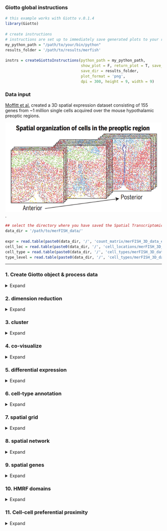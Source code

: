 
<!-- mouse_hypo_1_simple.md is generated from mouse_hypo_1_simple.Rmd Please edit that file -->

### Giotto global instructions

``` r
# this example works with Giotto v.0.1.4
library(Giotto)

# create instructions
# instructions are set up to immediately save generated plots to your results directory
my_python_path = "/path/to/your/bin/python"
results_folder = '/path/to/results/merfish'

instrs = createGiottoInstructions(python_path = my_python_path,
                                  show_plot = F, return_plot = T, save_plot = T,
                                  save_dir = results_folder,
                                  plot_format = 'png',
                                  dpi = 300, height = 9, width = 9)
```

### Data input

[Moffitt et
al.](https://science.sciencemag.org/content/362/6416/eaau5324/) created
a 3D spatial expression dataset consisting of 155 genes from \~1 million
single cells acquired over the mouse hypothalamic preoptic regions.

![](./merfish_3D_data.png) .

``` r
## select the directory where you have saved the Spatial Transcriptomics data
data_dir = '/path/to/merFISH_data/'

expr = read.table(paste0(data_dir, '/', 'count_matrix/merFISH_3D_data_expression.txt'))
cell_loc = read.table(paste0(data_dir, '/', 'cell_locations/merFISH_3D_data_cell_locations.txt'))
cell_type = read.table(paste0(data_dir, '/', 'cell_types/merFISH_3D_data_cell_types.txt'))
type_level = read.table(paste0(data_dir, '/', 'cell_types/merFISH_3D_data_type_levels.txt'))
```

-----

### 1\. Create Giotto object & process data

<details>

<summary>Expand</summary>  

``` r
## create
merFISH_test <- createGiottoObject(raw_exprs = expr, spatial_locs = cell_loc, instructions = instrs)

## create layer annotation
## each layer is brain slice from anterior to posterior
layer_ID = data.table(merFISH_test@cell_metadata$cell_ID)
colnames(layer_ID) = 'layer_ID'
layers = unique(merFISH_test@spatial_locs$sdimz)
for(i in 1:length(layers)){
  cell_ids = merFISH_test@spatial_locs$cell_ID
  layer_ID[merFISH_test@spatial_locs$sdimz == layers[i]] = i
}
layer_ID = as.data.frame(sapply(layer_ID, as.numeric))
layer_ID = cbind(merFISH_test@cell_metadata, layer_ID)

## add layer annotation
merFISH_test = addCellMetadata(merFISH_test, new_metadata = layer_ID,
                               by_column = T, column_cell_ID = 'cell_ID')

## filter raw data
# 1. pre-test filter parameters
filterDistributions(merFISH_test, detection = 'genes')
filterDistributions(merFISH_test, detection = 'cells')
filterCombinations(merFISH_test, expression_thresholds = c(0,1e-6,1e-5), gene_det_in_min_cells = c(500, 1000, 1500), min_det_genes_per_cell = c(1, 5, 10))

# 2. filter data
merFISH_test <- filterGiotto(gobject = merFISH_test,
                          gene_det_in_min_cells = 0,
                          min_det_genes_per_cell = 0)
## normalize
merFISH_test <- normalizeGiotto(gobject = merFISH_test, scalefactor = 10000, verbose = T)
merFISH_test <- addStatistics(gobject = merFISH_test)
merFISH_test <- adjustGiottoMatrix(gobject = merFISH_test, expression_values = c('normalized'),
                                batch_columns = NULL, covariate_columns = c('nr_genes', 'total_expr'),
                                return_gobject = TRUE,
                                update_slot = c('custom'))

# save according to giotto instructions
# 2D
spatPlot2D(gobject = merFISH_test, point_size = 1.5, 
           save_param = list(save_folder = '2_Gobject', save_name = 'spatial_locations2D', units = 'in'))
spatPlot2D(gobject = merFISH_test, point_size = 1.5)

# 3D
spatPlot3D(gobject = merFISH_test, point_size = 2.0, axis_scale = 'real',
           save_param = list(save_folder = '2_Gobject', save_name = 'spatial_locations3D', units = 'in'))
spatPlot3D(gobject = merFISH_test, point_size = 2.0, axis_scale = 'real')
```

![](./figures/1_spatial_locations2D.png)

![](./figures/1_screenshot_spatial_locations.png)

</details>

### 2\. dimension reduction

<details>

<summary>Expand</summary>  

``` r
merFISH_test <- calculateHVG(gobject = merFISH_test, method = 'cov_groups', zscore_threshold = 0.5, nr_expression_groups = 3)
merFISH_test <- runPCA(gobject = merFISH_test, genes_to_use = NULL, scale_unit = F)
signPCA(merFISH_test)
merFISH_test <- runUMAP(merFISH_test, dimensions_to_use = 1:8, n_components = 3, n_threads = 4)

plotUMAP_3D(gobject = merFISH_test, point_size = 1.5,
            save_param = list(save_folder = '3_DimRed', save_name = 'UMAP_reduction'))
```

![](./figures/2_screenshot_UMAP_reduction.png)

-----

</details>

### 3\. cluster

<details>

<summary>Expand</summary>  

``` r
## sNN network (default)
merFISH_test <- createNearestNetwork(gobject = merFISH_test, dimensions_to_use = 1:8, k = 15)
## Leiden clustering
merFISH_test <- doLeidenCluster(gobject = merFISH_test, resolution = 0.2, n_iterations = 100,
                             name = 'leiden_0.2')
plotUMAP_3D(gobject = merFISH_test, cell_color = 'leiden_0.2', point_size = 1.5,
            save_param = list(save_folder = '4_Cluster', save_name = 'UMAP_leiden'))
```

![](./figures/3_screenshot_leiden.png)

-----

</details>

### 4\. co-visualize

<details>

<summary>Expand</summary>  

``` r
spatDimPlot3D(gobject = merFISH_test,
              cell_color = 'leiden_0.2', dim3_to_use = 3,
              axis_scale = 'real', spatial_point_size = 2.0,
              save_param = list(save_folder = '5_Covisuals', save_name = 'covis_leiden'))

spatPlot2D(gobject = merFISH_test, point_size = 1.5, 
           cell_color = 'leiden_0.2', 
           group_by = 'layer_ID', cow_n_col = 2, group_by_subset = c(seq(1, 12, 2)),
           save_param = list(save_folder = '5_Covisuals', save_name = 'leiden_2D'))
```

Co-visualzation: ![](./figures/4_screenshot_covisualization.png)

-----

</details>

### 5\. differential expression

<details>

<summary>Expand</summary>  

``` r
markers = findMarkers_one_vs_all(gobject = merFISH_test,
                                 method = 'gini',
                                 expression_values = 'normalized',
                                 cluster_column = 'leiden_0.2',
                                 min_genes = 1, rank_score = 2)
markers[, head(.SD, 2), by = 'cluster']



# violinplot
violinPlot(merFISH_test, genes = unique(markers$genes), cluster_column = 'leiden_0.2',
           save_param = c(save_name = 'violinplot', save_folder = '6_DEG'))


# cluster heatmap
plotMetaDataHeatmap(merFISH_test, expression_values = 'scaled',
                    metadata_cols = c('leiden_0.2'),
                    selected_genes = rownames(merFISH_test@norm_scaled_expr)[seq(1,dim(merFISH_test@norm_scaled_expr)[1],3)],
                    save_param = c(save_name = 'clusterheatmap', save_folder = '6_DEG'))
```

Gini:

  - violinplot:  
    ![](./figures/5_violinplot.png)

  - Heatmap clusters:  
    ![](./figures/5_clusterheatmap.png)

-----

</details>

### 6\. cell-type annotation

<details>

<summary>Expand</summary>  

``` r

## detailed cell types
clusterList = merFISH_test@cell_metadata$leiden_0.2
cluster_cell_types = matrix(nrow=length(unique(clusterList)), ncol=dim(type_level)[1], 0)
for(i in 1:length(clusterList)){
  cluster_cell_types[clusterList[i], which(as.character(cell_type[i,1])==type_level)] =
    cluster_cell_types[clusterList[i], which(as.character(cell_type[i,1])==type_level)] + 1
}

clusters_cell_types_hypo = NULL
for(i in 1:length(unique(clusterList))){
  clusters_cell_types_hypo = c(clusters_cell_types_hypo, as.character(type_level[[which.max(cluster_cell_types[i,]),1]]))
}

merFISH_test = annotateGiotto(gobject = merFISH_test, annotation_vector = clusters_cell_types_hypo,
                           cluster_column = 'leiden_0.2', name = 'cell_types')

# create consistent color code
mynames = as.character(type_level$x)
mycolorcode = c('gray', 'darkred','yellow','yellow','yellow','mediumblue','lightblue','red',
                'magenta','purple','purple','yellowgreen','yellowgreen','yellowgreen','yellowgreen','orange')
names(mycolorcode) = mynames

plotUMAP_3D(merFISH_test, cell_color = 'cell_types', point_size = 1.5, cell_color_code = mycolorcode,
            save_param = c(save_name = 'umap_cell_types', save_folder = '7_annotation'))

plotMetaDataHeatmap(merFISH_test, expression_values = 'scaled',
                    metadata_cols = c('cell_types'),
                    selected_genes = rownames(merFISH_test@norm_scaled_expr)[seq(1,dim(merFISH_test@norm_scaled_expr)[1],3)],
                    save_param = c(save_name = 'heatmap_cell_types', save_folder = '7_annotation'))


spatPlot3D(merFISH_test,
           cell_color = 'cell_types', axis_scale = 'real',
           sdimx = 'sdimx', sdimy = 'sdimy', sdimz = 'sdimz',
           show_grid = F, cell_color_code = mycolorcode,
           save_param = c(save_name = 'spatPlot_cell_types_all', save_folder = '7_annotation'))

spatPlot2D(gobject = merFISH_test, point_size = 1.0,
           cell_color = 'cell_types', cell_color_code = mycolorcode,
           group_by = 'layer_ID', cow_n_col = 2, group_by_subset = c(seq(1, 12, 2)),
           save_param = c(save_name = 'spatPlot2D_cell_types_all', save_folder = '7_annotation'))


## subsets
spatPlot3D(merFISH_test,
           cell_color = 'cell_types', axis_scale = 'real',
           sdimx = 'sdimx', sdimy = 'sdimy', sdimz = 'sdimz',
           show_grid = F, cell_color_code = mycolorcode,
           select_cell_groups = c(as.character(type_level[1][7,1])), show_other_cells = F,
           save_param = c(save_name = 'spatPlot_cell_types_excit', save_folder = '7_annotation'))

spatPlot2D(gobject = merFISH_test, point_size = 1.0, 
           cell_color = 'cell_types', cell_color_code = mycolorcode,
           select_cell_groups = c(as.character(type_level[1][7,1])), show_other_cells = F,
           group_by = 'layer_ID', cow_n_col = 2, group_by_subset = c(seq(1, 12, 2)),
           save_param = c(save_name = 'spatPlot2D_cell_types_excit', save_folder = '7_annotation'))


spatPlot3D(merFISH_test,
           cell_color = 'cell_types', axis_scale = 'real',
           sdimx = 'sdimx', sdimy = 'sdimy', sdimz = 'sdimz',
           show_grid = F, cell_color_code = mycolorcode,
           select_cell_groups = c(as.character(type_level[1][8,1])), show_other_cells = F,
           save_param = c(save_name = 'spatPlot_cell_types_inhib', save_folder = '7_annotation'))

spatPlot2D(gobject = merFISH_test, point_size = 1.0, 
           cell_color = 'cell_types', cell_color_code = mycolorcode,
           select_cell_groups = c(as.character(type_level[1][8,1])), show_other_cells = F,
           group_by = 'layer_ID', cow_n_col = 2, group_by_subset = c(seq(1, 12, 2)),
           save_param = c(save_name = 'spatPlot2D_cell_types_inhib', save_folder = '7_annotation'))


spatPlot3D(merFISH_test,
           cell_color = 'cell_types', axis_scale = 'real',
           sdimx = 'sdimx', sdimy = 'sdimy', sdimz = 'sdimz',
           show_grid = F, cell_color_code = mycolorcode,
           select_cell_groups = c(as.character(type_level[1][c(10:15, 2),1])), show_other_cells = F,
           save_param = c(save_name = 'spatPlot_cell_types_ODandAstro', save_folder = '7_annotation'))

spatPlot2D(gobject = merFISH_test, point_size = 1.0, 
           cell_color = 'cell_types', cell_color_code = mycolorcode,
           select_cell_groups = c(as.character(type_level[1][c(10:15, 2),1])), show_other_cells = F,
           group_by = 'layer_ID', cow_n_col = 2, group_by_subset = c(seq(1, 12, 2)),
           save_param = c(save_name = 'spatPlot2D_cell_types_ODandAstro', save_folder = '7_annotation'))


spatPlot3D(merFISH_test,
           cell_color = 'cell_types', axis_scale = 'real',
           sdimx = 'sdimx', sdimy = 'sdimy', sdimz = 'sdimz',
           show_grid = F, cell_color_code = mycolorcode,
           select_cell_groups = c(as.character(type_level[1][c(9, 6, 3, 4, 5, 6, 16),1])), show_other_cells = F,
           save_param = c(save_name = 'spatPlot_cell_types_other', save_folder = '7_annotation'))

spatPlot2D(gobject = merFISH_test, point_size = 1.0, 
           cell_color = 'cell_types', cell_color_code = mycolorcode,
           select_cell_groups = c(as.character(type_level[1][c(9, 6, 3, 4, 5, 6, 16),1])), show_other_cells = F,
           group_by = 'layer_ID', cow_n_col = 2, group_by_subset = c(seq(1, 12, 2)),
           save_param = c(save_name = 'spatPlot2D_cell_types_other', save_folder = '7_annotation'))
```

![](./figures/6_screenshot_umap_cell_types.png)

cluster heatmap for cell types ![](./figures/6_heatmap_cell_types.png)

all cells:  
![](./figures/6_screenshot_all_cells.png)
![](./figures/6_spatPlot2D_cell_types_all.png)

excitatory neurons cells:  
![](./figures/6_screenshot_excit_cells.png)
![](./figures/6_spatPlot2D_cell_types_excit.png)

inhibitory neurons cells:  
![](./figures/6_screenshot_inhib_cells.png)
![](./figures/6_spatPlot2D_cell_types_inhib.png)

OD and Astrocytes neurons cells:  
![](./figures/6_screenshot_ODandAstro_cells.png)
![](./figures/6_spatPlot2D_cell_types_ODandAstro.png)

other type of cells:  
![](./figures/6_screenshot_other_cells.png)
![](./figures/6_spatPlot2D_cell_types_other.png)

-----

</details>

### 7\. spatial grid

<details>

<summary>Expand</summary>  

``` r
## create spatial grid
merFISH_test <- createSpatialGrid(gobject = merFISH_test,
                               sdimx_stepsize = 100,
                               sdimy_stepsize = 100,
                               sdimz_stepsize = 20,
                               minimum_padding = 0)

mycolorcode = c('red', 'blue')
names(mycolorcode) = type_level[1][c(6, 7),1]

spatPlot3D(merFISH_test, cell_color = 'cell_types', 
        show_grid = T, grid_color = 'green', spatial_grid_name = 'spatial_grid',
        point_size = 1.5, axis_scale = "real",
        select_cell_groups = type_level[1][c(6, 7),1], cell_color_code = mycolorcode,
        save_param = c(save_name = 'grid', save_folder = '8_grid'))

#### spatial patterns ##
pattern_VC = detectSpatialPatterns(gobject = merFISH_test, 
                                   expression_values = 'normalized',
                                   spatial_grid_name = 'spatial_grid',
                                   min_cells_per_grid = 1, 
                                   scale_unit = T, 
                                   PC_zscore = 1, 
                                   show_plot = T)

# dimension 1
showPattern3D(gobject = merFISH_test,spatPatObj = pattern_VC,
              dimension = 1, point_size = 3, axis_scale = "real",
              save_param = c(save_name = 'dimension1', save_folder = '8_grid'))
showPatternGenes(gobject = merFISH_test, spatPatObj = pattern_VC, dimension = 1,
                 save_param = c(save_name = 'dimension1_genes', save_folder = '8_grid',
                                base_height = 3, base_width = 3, dpi = 100))

# dimension 2
showPattern3D(gobject = merFISH_test,spatPatObj = pattern_VC,
              dimension = 2, point_size = 3, axis_scale = "real",
              save_param = c(save_name = 'dimension2', save_folder = '8_grid'))
showPatternGenes(gobject = merFISH_test, spatPatObj = pattern_VC, dimension = 2,
                 save_param = c(save_name = 'dimension2_genes', save_folder = '8_grid',
                                base_height = 3, base_width = 3, dpi = 100))
```

Dimension 1:

![](./figures/7_screenshot_dimension1.png)
![](./figures/7_dimension1_genes.png)

Dimension 2: changes over z-axis

![](./figures/7_screenshot_dimension2.png)

![](./figures/7_dimension2_genes.png)

-----

</details>

### 8\. spatial network

<details>

<summary>Expand</summary>  

``` r

# creat a network without connection in Z
merFISH_test@spatial_locs$sdimz = merFISH_test@spatial_locs$sdimz*100

merFISH_test <- createSpatialNetwork(gobject = merFISH_test, k = 5)

zab=merFISH_test@spatial_network$spatial_network$sdimz_begin==merFISH_test@spatial_network$spatial_network$sdimz_end
sum(zab)/length(zab)
merFISH_test@spatial_network$spatial_network = merFISH_test@spatial_network$spatial_network[zab,]

merFISH_test@spatial_locs$sdimz = merFISH_test@spatial_locs$sdimz/100
merFISH_test@spatial_network$spatial_network$sdimz_begin = merFISH_test@spatial_network$spatial_network$sdimz_begin/100
merFISH_test@spatial_network$spatial_network$sdimz_end = merFISH_test@spatial_network$spatial_network$sdimz_end/100


spatPlot3D(gobject = merFISH_test,
           show_network = T,
           network_color = 'blue', spatial_network_name = 'spatial_network',
           axis_scale = "real", z_ticks = 2,
           point_size = 2.5, cell_color = 'cell_types', cell_color_code = mycolorcode,
           save_param = c(save_name = 'network', save_folder = '9_spatial_network'))

spatPlot2D(gobject = merFISH_test,
           show_network = T, 
           network_color = 'blue', spatial_network_name = 'spatial_network',
           point_size = 0.75, cell_color = 'cell_types', cell_color_code = mycolorcode,
           group_by = 'layer_ID', cow_n_col = 2, group_by_subset = c(seq(1, 12, 2)),
           save_param = c(save_name = 'network_2D', save_folder = '9_spatial_network'))
```

spatial network:  
![](./figures/8_screenshot_spatial_network.png)
![](./figures/8_spatial_network_2d.png)

spatial network zoomed in:  
![](./figures/8_screenshot_spatial_network_zoom.png)

-----

</details>

### 9\. spatial genes

<details>

<summary>Expand</summary>  

``` r
# kmeans binarization
kmtest = binGetSpatialGenes(merFISH_test, bin_method = 'kmeans',
                            do_fisher_test = T, community_expectation = 5,
                            spatial_network_name = 'spatial_network', verbose = T)
spatGenePlot2D(merFISH_test, expression_values = 'scaled', show_plot = F,
               genes = head(kmtest$genes, 4), point_size = 2, cow_n_col = 2, 
               genes_high_color = 'red', genes_mid_color = 'white', genes_low_color = 'darkblue',
               midpoint = 0, return_plot = F,
               save_param = c(save_name = 'spatial_genes_scaled_km', save_folder = '10_spatial_genes', base_width = 16))

# rank binarization
ranktest = binGetSpatialGenes(merFISH_test, bin_method = 'rank',
                              do_fisher_test = T, community_expectation = 5,
                              spatial_network_name = 'spatial_network', verbose = T)
spatGenePlot2D(merFISH_test, expression_values = 'scaled', show_plot = F,
               genes = head(ranktest$genes, 4), point_size = 2, cow_n_col = 2, 
               genes_high_color = 'red', genes_mid_color = 'white', genes_low_color = 'darkblue',
               midpoint = 0, return_plot = F,
               save_param = c(save_name = 'spatial_genes_scaled_rank', save_folder = '10_spatial_genes', base_width = 16))

# creat a subset in case of out of memory
cell_ids = merFISH_test@spatial_locs$cell_ID
subcell_ids = cell_ids[seq(1, length(cell_ids), 3)]
submerFISH_test = subsetGiotto(merFISH_test, cell_ids = subcell_ids)

# distance
spatial_genes = calculate_spatial_genes_python(gobject = submerFISH_test,
                                               expression_values = 'scaled',
                                               rbp_p=0.95, examine_top=0.3)
spatGenePlot2D(merFISH_test, expression_values = 'scaled', show_plot = F,
               genes = head(spatial_genes$genes, 4), point_size = 2, cow_n_col = 2,
               genes_high_color = 'red', genes_mid_color = 'white', genes_low_color = 'darkblue',
               midpoint = 0, return_plot = F,
               save_param = c(save_name = 'spatial_genes_scaled_distance', save_folder = '10_spatial_genes', base_width = 16))
```

Spatial genes:

  - kmeans ![](./figures/9_spatial_genes_scaled_km.png)

  - rank ![](./figures/9_spatial_genes_scaled_rank.png)

  - distance ![](./figures/9_spatial_genes_scaled_distance.png)

-----

</details>

### 10\. HMRF domains

<details>

<summary>Expand</summary>  

``` r

hmrf_folder = paste0(results_folder,'/','11_HMRF/')
if(!file.exists(hmrf_folder)) dir.create(hmrf_folder, recursive = T)

my_spatial_genes = spatial_genes[1:30]$genes

# do HMRF with different betas
HMRF_spatial_genes = doHMRF(gobject = merFISH_test, expression_values = 'scaled',
                            spatial_genes = my_spatial_genes,
                            k = 10,
                            betas = c(0, 0.5, 5), 
                            output_folder = paste0(hmrf_folder, '/', 'Spatial_genes/SG_top100_k10_scaled'),
                            zscore = "rowcol", tolerance=1e-5)

## view results of HMRF
for(i in seq(0, 2, by = 0.5)) {
  viewHMRFresults3D(gobject = merFISH_test,
                    HMRFoutput = HMRF_spatial_genes,
                    k = 10, betas_to_view = i,
                    point_size = 2)
}

## add HMRF of interest to giotto object
merFISH_test = addHMRF(gobject = merFISH_test,
                  HMRFoutput = HMRF_spatial_genes,
                  k = 10, betas_to_add = seq(0, 2, by = 0.5),
                  hmrf_name = 'HMRF')

## visualize
for(beta in seq(0, 1, by = 0.5)){
  vis_name = paste0('HMRF_k10_b.', beta)
  color_code = c('1'='lightblue','2'='red','3'='lightgrey','4'='mediumblue','5'='yellow',
                 '6'='yellowgreen','7'='brown','8'='pink','9'='orange','10'='purple')
  spatPlot2D(gobject = merFISH_test, cell_color = vis_name, point_size = 1.0, cell_color_code = color_code,
             group_by = 'layer_ID', cow_n_col = 2, group_by_subset = c(seq(1, 12, 2)),
             save_param = c(save_name = paste0(vis_name, '_2D'), save_folder = '11_HMRF'))
  spatPlot3D(gobject = merFISH_test, cell_color = vis_name, point_size = 2.5, cell_color_code = color_code, axis_scale = "real", 
             save_param = c(save_name = paste0(vis_name, '_3D'), save_folder = '11_HMRF'))
}
```

-----

  - b = 0.5

2D version:

![](./figures/10_HMRF_k10_b.0.5_2D.png)

3D version:

![](./figures/10_screenshot_hmrf_b0.5.png)

</details>

### 11\. Cell-cell preferential proximity

<details>

<summary>Expand</summary>  

![cell-cell](./cell_cell_neighbors.png)

``` r
## calculate frequently seen proximities
cell_proximities = cellProximityEnrichment(gobject = merFISH_test,
                                           cluster_column = 'cell_types',
                                           spatial_network_name = 'spatial_network',
                                           number_of_simulations = 400)
## barplot
cellProximityBarplot(gobject = merFISH_test, CPscore = cell_proximities, min_orig_ints = 25, min_sim_ints = 25, 
                     save_param = c(save_name = 'barplot_cell_cell_enrichment', save_folder = '12_cell_proxim'))
## heatmap
cellProximityHeatmap(gobject = merFISH_test, CPscore = cell_proximities, order_cell_types = T, scale = T,
                     color_breaks = c(-1.5, 0, 1.5), color_names = c('blue', 'white', 'red'),
                     save_param = c(save_name = 'heatmap_cell_cell_enrichment', save_folder = '12_cell_proxim', unit = 'in'))
## network
cellProximityNetwork(gobject = merFISH_test, CPscore = cell_proximities, remove_self_edges = T, only_show_enrichment_edges = T,
                     save_param = c(save_name = 'network_cell_cell_enrichment', save_folder = '12_cell_proxim'))


## visualization
spec_interaction = paste0('Endothelial 1', '--', 'Microglia')

# rescaled spatial dimensions
cellProximitySpatPlot3D(gobject = merFISH_test,
                        interaction_name = spec_interaction,
                        cluster_column = 'cell_types',
                        cell_color = 'cell_types', coord_fix_ratio = 0.5,
                        cell_color_code = c('Endothelial 1'='green', 'Microglia'='red'),
                        point_size_select = 4, point_size_other = 2,
                        save_param = c(save_name = 'cell_cell_enrichment_selected', save_folder = '12_cell_proxim'))

# real spatial dimensions
cellProximitySpatPlot3D(gobject = merFISH_test,
                        interaction_name = spec_interaction,
                        cluster_column = 'cell_types',
                        cell_color = 'cell_types', coord_fix_ratio = 0.5,
                        cell_color_code = c('Endothelial 1'='green', 'Microglia'='red'),
                        point_size_select = 4, point_size_other = 2, axis_scale = 'real',
                        save_param = c(save_name = 'cell_cell_enrichment_selected_real', save_folder = '12_cell_proxim'))
```

barplot:  
![](./figures/11_barplot_cell_cell_enrichment.png)

heatmap:  
![](./figures/11_heatmap_cell_cell_enrichment.png)

network:  
![](./figures/11_network_cell_cell_enrichment.png)

selected enrichment:

  - real dimensions

![](./figures/11_screenshot_real_dimensions.png)

  - rescaled dimensions

![](./figures/11_screenshot_rescaled_dimensions.png)

-----

</details>
